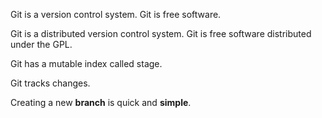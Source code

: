 Git is a version control system.
Git is free software.

Git is a distributed version control system.
Git is free software distributed under the GPL.

Git has a mutable index called stage.

Git tracks changes.

Creating a new **branch** is quick and **simple**.